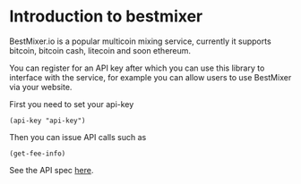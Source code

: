 # Introduction to bestmixer

BestMixer.io is a popular multicoin mixing service, currently it supports bitcoin, bitcoin cash, litecoin and soon ethereum.

You can register for an API key after which you can use this library to interface with the service, for example you can allow users to use BestMixer via your website.

First you need to set your api-key

```
(api-key "api-key")
```

Then you can issue API calls such as

```
(get-fee-info)
```

See the API spec [here](https://bestmixer.io/en/api).
